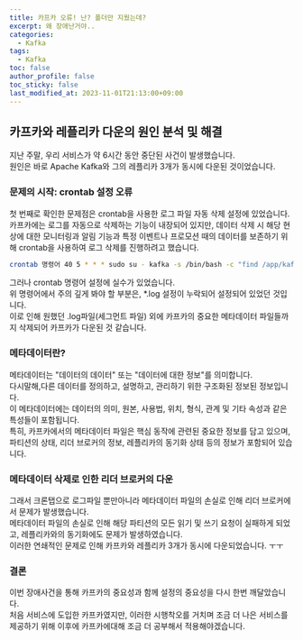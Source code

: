 ```yaml
---
title: 카프카 오류! 난? 폴더만 지웠는데?
excerpt: 왜 장애난거야..
categories:
  - Kafka
tags:
  - Kafka
toc: false
author_profile: false
toc_sticky: false
last_modified_at: 2023-11-01T21:13:00+09:00
---
```


## 카프카와 레플리카 다운의 원인 분석 및 해결

지난 주말, 우리 서비스가 약 6시간 동안 중단된 사건이 발생했습니다.<br>
원인은 바로 Apache Kafka와 그의 레플리카 3개가 동시에 다운된 것이었습니다.<br>

### 문제의 시작: crontab 설정 오류
첫 번째로 확인한 문제점은 crontab을 사용한 로그 파일 자동 삭제 설정에 있었습니다.<br>
카프카에는 로그를 자동으로 삭제하는 기능이 내장되어 있지만, 데이터 삭제 시 해당 현상에 대한 모니터링과 알림 기능과 특정 이벤트나 프로모션 때의 데이터를 보존하기 위해 crontab을 사용하여 로그 삭제를 진행하려고 했습니다.<br>

```bash
crontab 명령어 40 5 * * * sudo su - kafka -s /bin/bash -c "find /app/kafka/logs/kafka -mtime +190 -delete" 
```

그러나 crontab 명령어 설정에 실수가 있었습니다.<br> 
위 명령어에서 주의 깊게 봐야 할 부분은, *.log 설정이 누락되어 설정되어 있었던 것입니다.<br>
이로 인해 원했던 .log파일(세그먼트 파일) 외에 카프카의 중요한 메타데이터 파일들까지 삭제되어 카프카가 다운된 것 같습니다.<br>

### 메타데이터란?
메타데이터는 "데이터의 데이터" 또는 "데이터에 대한 정보"를 의미합니다.<br>
다시말해,다른 데이터를 정의하고, 설명하고, 관리하기 위한 구조화된 정보된 정보입니다.<br>
이 메타데이터에는 데이터의 의미, 원본, 사용법, 위치, 형식, 관계 및 기타 속성과 같은 특성들이 포함됩니다.<br>
특히, 카프카에서의 메타데이터 파일은 핵심 동작에 관련된 중요한 정보를 담고 있으며, 파티션의 상태, 리더 브로커의 정보, 레플리카의 동기화 상태 등의 정보가 포함되어 있습니다.

### 메타데이터 삭제로 인한 리더 브로커의 다운
그래서 크론탭으로 로그파일 뿐만아니라 메타데이터 파일의 손실로 인해 리더 브로커에서 문제가 발생했습니다.<br>
메타데이터 파일의 손실로 인해 해당 파티션의 모든 읽기 및 쓰기 요청이 실패하게 되었고, 레플리카와의 동기화에도 문제가 발생하였습니다.<br>
이러한 연쇄적인 문제로 인해 카프카와 레플리카 3개가 동시에 다운되었습니다. ㅜㅜ<br> 

### 결론
이번 장애사건을 통해 카프카의 중요성과 함께 설정의 중요성을 다시 한번 깨달았습니다.<br> 
처음 서비스에 도입한 카프카였지만, 이러한 시행착오를 거치며 조금 더 나은 서비스를 제공하기 위해 이후에 카프카에대해 조금 더 공부해서 적용해야겠습니다.<br> 






